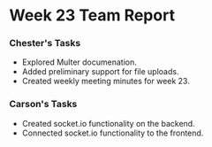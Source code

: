 # Week 23 Team Report

### Chester's Tasks

- Explored Multer documenation.
- Added preliminary support for file uploads.
- Created weekly meeting minutes for week 23.

### Carson's Tasks

- Created socket.io functionality on the backend.
- Connected socket.io functionality to the frontend.
